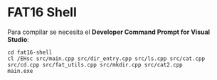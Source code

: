 # FAT16 Shell

Para compilar se necesita el **Developer Command Prompt for Visual Studio**:
```
cd fat16-shell
cl /EHsc src/main.cpp src/dir_entry.cpp src/ls.cpp src/cat.cpp src/cd.cpp src/fat_utils.cpp src/mkdir.cpp src/cat2.cpp
main.exe
```
